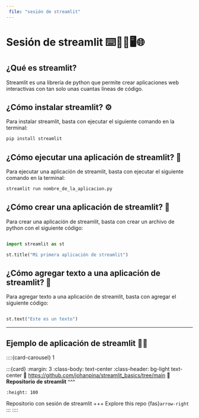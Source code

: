 ```yaml
---
 file: "sesión de streamlit"
---
```


# Sesión de streamlit ⌨️👨‍💻🖥️🌐

## ¿Qué es streamlit?

Streamlit es una librería de python que permite crear aplicaciones web interactivas con tan solo unas cuantas líneas de código.

## ¿Cómo instalar streamlit? ⚙️

Para instalar streamlit, basta con ejecutar el siguiente comando en la terminal:

```bash
pip install streamlit
```

## ¿Cómo ejecutar una aplicación de streamlit? 🚀

Para ejecutar una aplicación de streamlit, basta con ejecutar el siguiente comando en la terminal:

```bash
streamlit run nombre_de_la_aplicacion.py
```

## ¿Cómo crear una aplicación de streamlit? 📝

Para crear una aplicación de streamlit, basta con crear un archivo de python con el siguiente código:

```python

import streamlit as st

st.title("Mi primera aplicación de streamlit")

```

## ¿Cómo agregar texto a una aplicación de streamlit? 📝

Para agregar texto a una aplicación de streamlit, basta con agregar el siguiente código:

```python

st.text("Este es un texto")

```


---

## Ejemplo de aplicación de streamlit 🧩🎯

::::{card-carousel} 1

:::{card}
:margin: 3
:class-body: text-center
:class-header: bg-light text-center
:link: https://github.com/johanpina/streamlit_basics/tree/main
**💬 Repositorio de streamlit**
^^^
```{image} https://banner2.cleanpng.com/20180331/udw/kisspng-social-media-github-computer-icons-logo-github-5ac0188083c4f5.8572681115225386245397.jpg
:height: 100
```

Repositorio con sesión de streamlit
+++
Explore this repo {fas}`arrow-right`
:::
::::